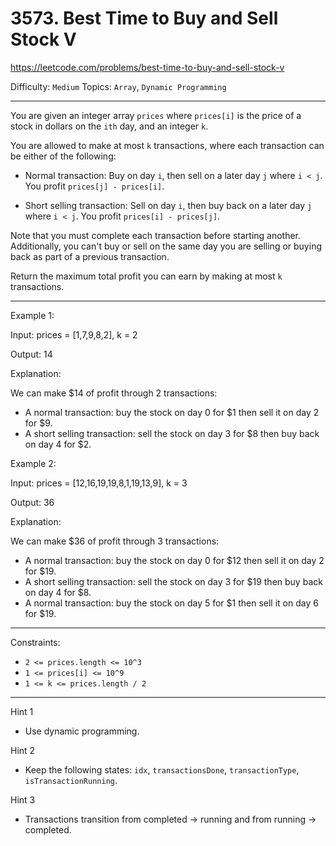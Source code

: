 # 3573. Best Time to Buy and Sell Stock V

https://leetcode.com/problems/best-time-to-buy-and-sell-stock-v

Difficulty: `Medium`
Topics: `Array`, `Dynamic Programming`

---

You are given an integer array `prices` where `prices[i]` is the price of a stock in dollars on the `ith` day, and an integer `k`.

You are allowed to make at most `k` transactions, where each transaction can be either of the following:

- Normal transaction: Buy on day `i`, then sell on a later day `j` where `i < j`. You profit `prices[j] - prices[i]`.

- Short selling transaction: Sell on day `i`, then buy back on a later day `j` where `i < j`. You profit `prices[i] - prices[j]`.

Note that you must complete each transaction before starting another. Additionally, you can't buy or sell on the same day you are selling or buying back as part of a previous transaction.

Return the maximum total profit you can earn by making at most `k` transactions.

--- 

Example 1:

Input: prices = [1,7,9,8,2], k = 2

Output: 14

Explanation:

We can make $14 of profit through 2 transactions:
- A normal transaction: buy the stock on day 0 for \$1 then sell it on day 2 for \$9.
- A short selling transaction: sell the stock on day 3 for \$8 then buy back on day 4 for \$2.

Example 2:

Input: prices = [12,16,19,19,8,1,19,13,9], k = 3

Output: 36

Explanation:

We can make $36 of profit through 3 transactions:
- A normal transaction: buy the stock on day 0 for \$12 then sell it on day 2 for \$19.
- A short selling transaction: sell the stock on day 3 for \$19 then buy back on day 4 for \$8.
- A normal transaction: buy the stock on day 5 for \$1 then sell it on day 6 for \$19.

--- 

Constraints:

- `2 <= prices.length <= 10^3`
- `1 <= prices[i] <= 10^9`
- `1 <= k <= prices.length / 2`

---

Hint 1
- Use dynamic programming.

Hint 2
- Keep the following states: `idx`, `transactionsDone`, `transactionType`, `isTransactionRunning`.

Hint 3
- Transactions transition from completed -> running and from running -> completed.